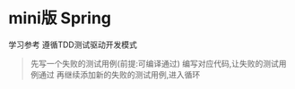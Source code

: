 # mini版 Spring
学习参考
遵循TDD测试驱动开发模式
 > 先写一个失败的测试用例(前提:可编译通过)
 > 编写对应代码,让失败的测试用例通过
 > 再继续添加新的失败的测试用例,进入循环
